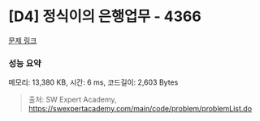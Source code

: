 # [D4] 정식이의 은행업무 - 4366 

[문제 링크](https://swexpertacademy.com/main/code/problem/problemDetail.do?contestProbId=AWMeRLz6kC0DFAXd) 

### 성능 요약

메모리: 13,380 KB, 시간: 6 ms, 코드길이: 2,603 Bytes



> 출처: SW Expert Academy, https://swexpertacademy.com/main/code/problem/problemList.do